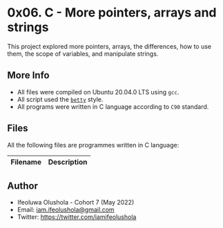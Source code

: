 # 0x06. C - More pointers, arrays and strings

This project explored more pointers, arrays, the differences, how to use them, the scope of variables, and manipulate strings.

## More Info
* All files were compiled on Ubuntu 20.04.0 LTS using `gcc`.
* All script used the [`betty`](https://github.com/holbertonschool/Betty/wiki) style.
* All programs were written in C language according to `C90` standard.

## Files

All the following files are programmes written in C language:

| Filename | Description |
| -------- | ----------- |


## Author
* Ifeoluwa Olushola - Cohort 7 (May 2022)
* Email: iam.ifeolushola@gmail.com
* Twitter: https://twitter.com/iamifeolushola
